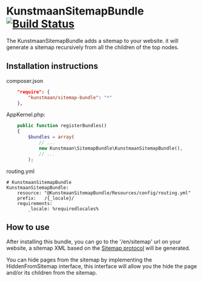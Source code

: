 # KunstmaanSitemapBundle [![Build Status](https://travis-ci.org/Kunstmaan/KunstmaanSitemapBundle.png?branch=master)](http://travis-ci.org/Kunstmaan/KunstmaanSitemapBundle)

The KunstmaanSitemapBundle adds a sitemap to your website. it will generate a sitemap recursively from all the children of the top nodes.

## Installation instructions

composer.json
```json
    "require": {
        "kunstmaan/sitemap-bundle": "*"
    },
```

AppKernel.php:
```php
    public function registerBundles()
    {
        $bundles = array(
            // ...
            new Kunstmaan\SitemapBundle\KunstmaanSitemapBundle(),
            // ...
        );
```

routing.yml
```
# KunstmaanSitemapBundle
KunstmaanSitemapBundle:
    resource: "@KunstmaanSitemapBundle/Resources/config/routing.yml"
    prefix:   /{_locale}/
    requirements:
        _locale: %requiredlocales%

```

## How to use

After installing this bundle, you can go to the '/en/sitemap' url on your website, a sitemap XML based on the [Sitemap protocol](http://www.sitemaps.org/protocol.html) will be generated.

You can hide pages from the sitemap by implementing the HiddenFromSitemap interface, this interface will allow you the hide the page and/or its children from the sitemap.